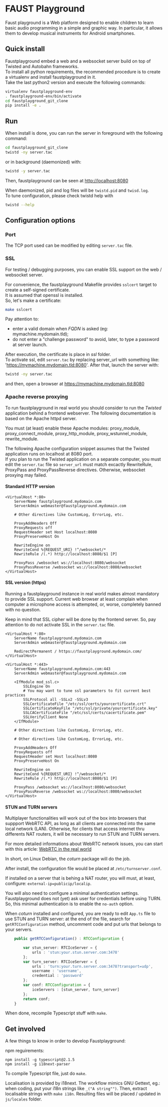 # FAUST Playground

Faust playground is a Web platform designed to enable children to learn basic audio programming in a simple and graphic way. In particular, it allows them to develop musical instruments for Android smartphones.

## Quick install

Faustplayground embed a web and a websocket server build on top of Twisted and Autobahn frameworks.\
To install all python requirements, the recommended procedure is to create a virtualenv and install faustplayground in it.\
Take the last python2 version and execute the following commands:
 
 ```bash
virtualenv faustplayground-env
. faustplayground-env/bin/activate
cd faustplayground_git_clone
pip install -e .
```

## Run

When install is done, you can run the server in foreground with the following command:
```bash
cd faustplayground_git_clone
twistd -ny server.tac
```
or in background (daemonized) with:
```bash
twistd -y server.tac
```

Then, faustplayground can be seen at
[http://localhost:8080](http://localhost:8080)

When daemonized, pid and log files will be `twistd.pid` and `twisd.log`.\
To tune configuration, please check twistd help with
```bash
twistd --help
```

## Configuration options

### Port
The TCP port used can be modified by editing `server.tac` file.

### SSL
For testing / debugging purposes, you can enable SSL support on the web / websocket server.

For convenience, the faustplayground Makefile provides `sslcert` target to create a self-signed certificate.\
It is assumed that openssl is installed.\
So, let's make a certificate:
```bash
make sslcert
```

Pay attention to:
- enter a valid domain when *FQDN* is asked (eg: mymachine.mydomain.tld);
- do not enter a "challenge password" to avoid, later, to type a password at server launch.

After execution, the certificate is place in _ssl_ folder.\
To activate ssl, edit `server.tac` by replacing server_url with something like: 'https://mymachine.mydomain.tld:8080'. After that, launch the server with:

```bash
twistd -ny server.tac
```

and then, open a browser at https://mymachine.mydomain.tld:8080

### Apache reverse proxying
To run faustplayground in real world you should consider to run the *Twisted* application behind a frontend webserver. The following documentation is based on the Apache httpd server.

You must (at least) enable these Apache modules: proxy_module, proxy_connect_module, proxy_http_module, proxy_wstunnel_module, rewrite_module.

The following Apache configuration snippet assumes that the Twisted application runs on localhost at 8080 port.\
If you plan to run the Twisted application on a separate computer, you must edit the `server.tac` file so `server_url` must match excactly RewriteRule, ProxyPass and ProxyPassReverse directives. Otherwise, websocket proxying may failed.

#### Standard HTTP version
```
<VirtualHost *:80>
    ServerName faustplayground.mydomain.com
    ServerAdmin webmaster@faustplayground.mydomain.com
    
    # Other directives like CustomLog, ErrorLog, etc.
    
    ProxyAddHeaders Off
    ProxyRequests off
    RequestHeader set Host localhost:8080
    ProxyPreserveHost On

    RewriteEngine on
    RewriteCond %{REQUEST_URI} !^/websocket/*
    RewriteRule /(.*) http://localhost:8080/$1 [P]

    ProxyPass /websocket ws://localhost:8080/websocket
    ProxyPassReverse /websocket ws://localhost:8080/websocket
</VirtualHost>
```

#### SSL version (https)

Running a faustplayground instance in real world makes almost mandatory to provide SSL support. Current web browser at least complain when computer a microphone access is attempted, or, worse, completely banned with no question.

Keep in mind that SSL cipher will be done by the frontend server. So, pay attention to do not activate SSL in the `server.tac` file.

```
<VirtualHost *:80>
    ServerName faustplayground.mydomain.com
    ServerAdmin webmaster@faustplayground.mydomain.com

    RedirectPermanent / https://faustplayground.mydomain.com/
</VirtualHost>

<VirtualHost *:443>
    ServerName faustplayground.mydomain.com:443
    ServerAdmin webmaster@faustplayground.mydomain.com

    <IfModule mod_ssl.c>
        SSLEngine On
        # You may want to tune ssl parameters to fit current best practices
        SSLProtocol all -SSLv2 -SSLv3
        SSLCertificateFile "/etc/ssl/certs/yourcertificate.crt"
        SSLCertificateKeyFile "/etc/ssl/private/yourcertificate.key"
        SSLCACertificateFile "/etc/ssl/certs/cacertificate.pem"
        SSLVerifyClient None
    </IfModule>

    # Other directives like CustomLog, ErrorLog, etc.
    
    # Other directives like CustomLog, ErrorLog, etc.
    
    ProxyAddHeaders Off
    ProxyRequests off
    RequestHeader set Host localhost:8080
    ProxyPreserveHost On

    RewriteEngine on
    RewriteCond %{REQUEST_URI} !^/websocket/*
    RewriteRule /(.*) http://localhost:8080/$1 [P]

    ProxyPass /websocket ws://localhost:8080/websocket
    ProxyPassReverse /websocket ws://localhost:8080/websocket
</VirtualHost>

```

#### STUN and TURN servers

Multiplayer functionalities will work out of the box into browsers that suppport WebRTC API, as long as all clients are connected into the same local network (LAN). Otherwise, for clients that access internet thru differents NAT routers, it will be necessary to run STUN and TURN servers.

For more detailed  informations about WebRTC network issues, you can start with this article: [WebRTC in the real world](https://www.html5rocks.com/en/tutorials/webrtc/infrastructure/)

In short, on Linux Debian, the *coturn* package will do the job.

After install, the configuration file would be placed at `/etc/turnserver.conf`.

If installed on a server that is behing a NAT router, you will must, at least, configure: `external-ip=publicip/localip`.

You will also need to configure a minimal authentication settings. Faustplayground does not (yet) ask user for credentials before using TURN. So, this minimal authentication is to enable the `no-auth` option.

When *coturn* installed and configured, you are ready to edit `App.ts` file to use STUN and TURN server: at the end of the file, search for `getRTCConfiguration` method, uncomment code and put urls that belongs to your servers.

```typescript
    public getRTCConfiguration() : RTCConfiguration {

        var stun_server: RTCIceServer = {
            urls : 'stun:your.stun.server.com:3478'
        };
        var turn_server: RTCIceServer = {
            urls : 'turn:your.turn.server.com:3478?transport=udp',
            username : 'username',
            credential : 'password'
        };
        var conf: RTCConfiguration = {
            iceServers : [stun_server, turn_server]
        };
        return conf;
    }

```

When done, recompile Typescript stuff with `make`.


## Get involved

A few things to know in order to develop Faustplayground:

npm reguirements:
```
npm install -g typescript@2.1.5
npm install -g i18next-parser
```

To compile Typescript file, just do `make`.

Localisation is provided by i18next. The workflow mimics GNU Gettext, eg.: when coding, put your i18n strings like `_("A string"")`. Then, extract localisable strings with `make i18n`. Resulting files will be placed / updated in `js/locales` folder.

